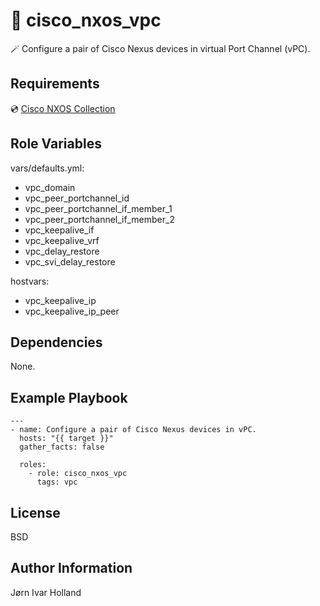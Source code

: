 👯 cisco\_nxos\_vpc
===================

🪄 Configure a pair of Cisco Nexus devices in virtual Port Channel (vPC).

Requirements
------------

💿 [Cisco NXOS Collection](https://galaxy.ansible.com/cisco/nxos)

Role Variables
--------------

vars/defaults.yml:
- vpc\_domain
- vpc\_peer\_portchannel\_id
- vpc\_peer\_portchannel\_if\_member\_1
- vpc\_peer\_portchannel\_if\_member\_2
- vpc\_keepalive\_if
- vpc\_keepalive\_vrf
- vpc\_delay\_restore
- vpc\_svi\_delay\_restore

hostvars:
- vpc\_keepalive\_ip
- vpc\_keepalive\_ip\_peer

Dependencies
------------

None.

Example Playbook
----------------

    ---
    - name: Configure a pair of Cisco Nexus devices in vPC.
      hosts: "{{ target }}"
      gather_facts: false

      roles:
        - role: cisco_nxos_vpc
          tags: vpc

License
-------

BSD

Author Information
------------------

Jørn Ivar Holland
